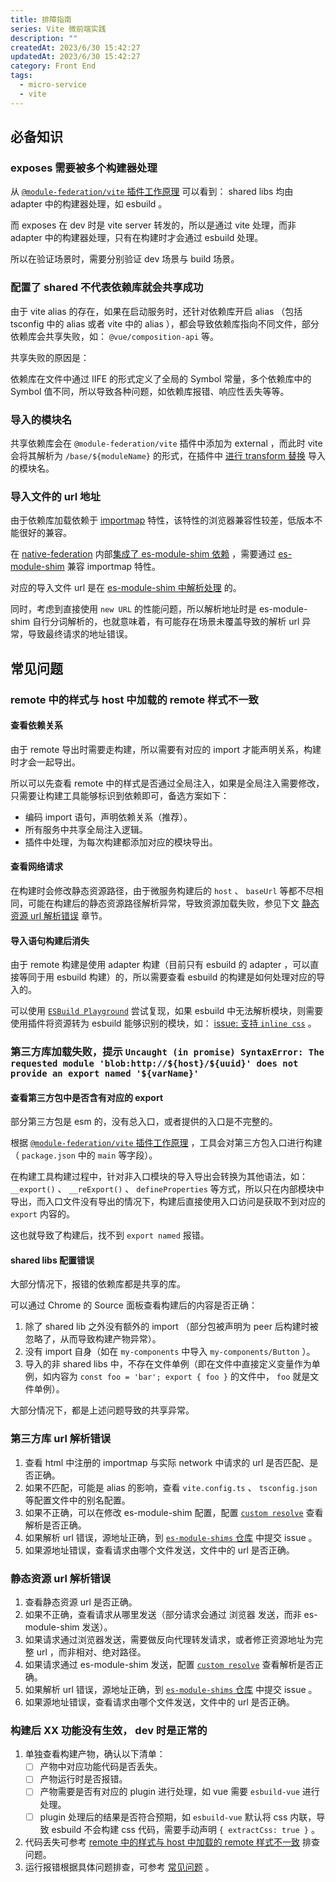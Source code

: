 ```yaml
---
title: 排障指南
series: Vite 微前端实践
description: ""
createdAt: 2023/6/30 15:42:27
updatedAt: 2023/6/30 15:42:27
category: Front End
tags:
  - micro-service
  - vite
---
```

## 必备知识

### exposes 需要被多个构建器处理

从 [`@module-federation/vite` 插件工作原理](https://me.he110.site/archives/micro-service/technical_selection) 可以看到： shared libs 均由 adapter 中的构建器处理，如 esbuild 。

而 exposes 在 dev 时是 vite server 转发的，所以是通过 vite 处理，而非 adapter 中的构建器处理，只有在构建时才会通过 esbuild 处理。

所以在验证场景时，需要分别验证 dev 场景与 build 场景。

### 配置了 shared 不代表依赖库就会共享成功

由于 vite alias 的存在，如果在启动服务时，还针对依赖库开启 alias （包括 tsconfig 中的 alias 或者 vite 中的 alias ），都会导致依赖库指向不同文件，部分依赖库会共享失败，如： `@vue/composition-api` 等。

共享失败的原因是：

依赖库在文件中通过 IIFE 的形式定义了全局的 Symbol 常量，多个依赖库中的 Symbol 值不同，所以导致各种问题，如依赖库报错、响应性丢失等等。

### 导入的模块名

共享依赖库会在 `@module-federation/vite` 插件中添加为 external ，而此时 vite 会将其解析为 `/base/${moduleName}` 的形式，在插件中 [进行 transform 替换](https://github.com/module-federation/vite/blob/main/src/dev-externals-mixin.ts#L22) 导入的模块名。

### 导入文件的 url 地址

由于依赖库加载依赖于 [importmap](https://developer.mozilla.org/en-US/docs/Web/HTML/Element/script/type/importmap) 特性，该特性的浏览器兼容性较差，低版本不能很好的兼容。

在 [native-federation](https://github.com/angular-architects/module-federation-plugin/tree/main/libs/native-federation-core) 内部[集成了 es-module-shim 依赖](https://github.com/angular-architects/module-federation-plugin/blob/main/libs/native-federation-core/README.md?plain=1#L308) ，需要通过 [es-module-shim](https://github.com/guybedford/es-module-shims) 兼容 importmap 特性。

对应的导入文件 url 是在 [es-module-shim 中解析处理](https://github.com/guybedford/es-module-shims/blob/main/src/resolve.js) 的。

同时，考虑到直接使用 `new URL` 的性能问题，所以解析地址时是 es-module-shim 自行分词解析的，也就意味着，有可能存在场景未覆盖导致的解析 url 异常，导致最终请求的地址错误。

## 常见问题

### remote 中的样式与 host 中加载的 remote 样式不一致

#### 查看依赖关系

由于 remote 导出时需要走构建，所以需要有对应的 import 才能声明关系，构建时才会一起导出。

所以可以先查看 remote 中的样式是否通过全局注入，如果是全局注入需要修改，只需要让构建工具能够标识到依赖即可，备选方案如下：

- 编码 import 语句，声明依赖关系（推荐）。
- 所有服务中共享全局注入逻辑。
- 插件中处理，为每次构建都添加对应的模块导出。

#### 查看网络请求

在构建时会修改静态资源路径，由于微服务构建后的 `host` 、 `baseUrl` 等都不尽相同，可能在构建后的静态资源路径解析异常，导致资源加载失败，参见下文 [静态资源 url 解析错误](#静态资源-url-解析错误) 章节。

#### 导入语句构建后消失

由于 remote 构建是使用 adapter 构建（目前只有 esbuild 的 adapter ，可以直接等同于用 esbuild 构建）的，所以需要查看 esbuild 的构建是如何处理对应的导入的。

可以使用 [`ESBuild Playground`](https://esbuild.github.io/try/#YgAwLjE4LjE2AHsKICBtaW5pZnk6IHRydWUsCiAgYnVuZGxlOiB0cnVlLAogIG91dGZpbGU6ICdvdXQuanMnLAogIGZvcm1hdDogJ2VzbScsCn0AZQBlbnRyeS50cwBjb25zdCBDb21wb25lbnQgPSB7fQoKZXhwb3J0IGRlZmF1bHQgQ29tcG9uZW50CgppbXBvcnQgJy4vdGVzdC5jc3MnAAB0ZXN0LmNzcwAuYSB7CiAgY29sb3I6IHJlZDsKfQ) 尝试复现，如果 esbuild 中无法解析模块，则需要使用插件将资源转为 esbuild 能够识别的模块，如： [issue: 支持 `inline css`](https://github.com/evanw/esbuild/issues/3109) 。

### 第三方库加载失败，提示 `Uncaught (in promise) SyntaxError: The requested module 'blob:http://${host}/${uuid}' does not provide an export named '${varName}'`

#### 查看第三方包中是否含有对应的 export

部分第三方包是 esm 的，没有总入口，或者提供的入口是不完整的。

根据 [`@module-federation/vite` 插件工作原理](https://me.he110.site/archives/micro-service/technical_selection) ，工具会对第三方包入口进行构建（ `package.json` 中的 `main` 等字段）。

在构建工具构建过程中，针对非入口模块的导入导出会转换为其他语法，如： `__export()` 、 `__reExport()` 、 `defineProperties` 等方式，所以只在内部模块中导出，而入口文件没有导出的情况下，构建后直接使用入口访问是获取不到对应的 `export` 内容的。

这也就导致了构建后，找不到 `export named` 报错。

#### shared libs 配置错误

大部分情况下，报错的依赖库都是共享的库。

可以通过 Chrome 的 Source 面板查看构建后的内容是否正确：

1. 除了 shared lib 之外没有额外的 import （部分包被声明为 peer 后构建时被忽略了，从而导致构建产物异常）。
2. 没有 import 自身（如在 `my-components` 中导入 `my-components/Button` ）。
3. 导入的非 shared libs 中，不存在文件单例（即在文件中直接定义变量作为单例，如内容为 `const foo = 'bar'; export { foo }` 的文件中， `foo` 就是文件单例）。

大部分情况下，都是上述问题导致的共享异常。

### 第三方库 url 解析错误

1. 查看 html 中注册的 importmap 与实际 network 中请求的 url 是否匹配、是否正确。
2. 如果不匹配，可能是 alias 的影响，查看 `vite.config.ts` 、 `tsconfig.json` 等配置文件中的别名配置。
3. 如果不正确，可以在修改 es-module-shim 配置，配置 [`custom resolve`](https://github.com/guybedford/es-module-shims#resolve-hook) 查看解析是否正确。
4. 如果解析 url 错误，源地址正确，到 [`es-module-shims` 仓库](https://github.com/guybedford/es-module-shims) 中提交 issue 。
5. 如果源地址错误，查看请求由哪个文件发送，文件中的 url 是否正确。

### 静态资源 url 解析错误

1. 查看静态资源 url 是否正确。
2. 如果不正确，查看请求从哪里发送（部分请求会通过 浏览器 发送，而非 es-module-shim 发送）。
3. 如果请求通过浏览器发送，需要做反向代理转发请求，或者修正资源地址为完整 url ，而非相对、绝对路径。
4. 如果请求通过 es-module-shim 发送，配置 [`custom resolve`](https://github.com/guybedford/es-module-shims#resolve-hook) 查看解析是否正确。
4. 如果解析 url 错误，源地址正确，到 [`es-module-shims` 仓库](https://github.com/guybedford/es-module-shims) 中提交 issue 。
5. 如果源地址错误，查看请求由哪个文件发送，文件中的 url 是否正确。

### 构建后 XX 功能没有生效， dev 时是正常的

1. 单独查看构建产物，确认以下清单：
   - [ ] 产物中对应功能代码是否丢失。
   - [ ] 产物运行时是否报错。
   - [ ] 产物需要是否有对应的 plugin 进行处理，如 vue 需要 `esbuild-vue` 进行处理。
   - [ ] plugin 处理后的结果是否符合预期，如 `esbuild-vue` 默认将 css 内联，导致 esbuild 不会构建 css 代码，需要手动声明 `{ extractCss: true }` 。
2. 代码丢失可参考 [remote 中的样式与 host 中加载的 remote 样式不一致](#remote-中的样式与-host-中加载的-remote-样式不一致) 排查问题。
3. 运行报错根据具体问题排查，可参考 [常见问题](#常见问题) 。
